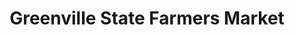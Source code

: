 ---
title: "Greenville State Farmers Market"
url: /greenville/greenville-state-farmers-market/
shop: farm
---